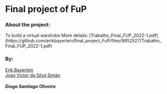 <h1>Final project of FuP </h1>


<h3>About the project: </h3>
To build a virtual wardrobe
More details:
[Trabalho_Final_FUP_2022-1.pdf](https://github.com/erikbayerlein/final_project_FuP/files/8952527/Trabalho_Final_FUP_2022-1.pdf)

<h3>By:</h3>
<a href="https://github.com/joaosiwao">Erik Bayerlein</a>
<br/>
<a href="https://github.com/joaosiwao">Joao Victor da Silva Simão</a>
</br>
<h5>Diogo Santiago Oliveira</h5>
